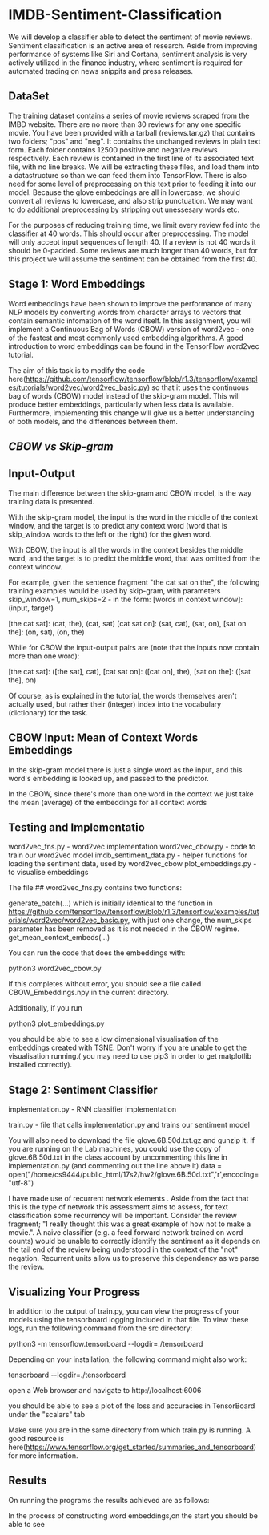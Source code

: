 # IMDB-Sentiment-Classification

We will develop a classifier able to detect the sentiment of movie reviews. Sentiment classification is an active area of research. Aside from improving performance of systems like Siri and Cortana, sentiment analysis is very actively utilized in the finance industry, where sentiment is required for automated trading on news snippits and press releases. 

## DataSet

The training dataset contains a series of movie reviews scraped from the IMBD website. There are no more than 30 reviews for any one specific movie. You have been provided with a tarball (reviews.tar.gz) that contains two folders; "pos" and "neg". It contains the unchanged reviews in plain text form. Each folder contains 12500 positive and negative reviews respectively. Each review is contained in the first line of its associated text file, with no line breaks.
We will be extracting these files, and load them into a datastructure so than we can feed them into TensorFlow. There is also need for some level of preprocessing on this text prior to feeding it into our model. Because the glove embeddings are all in lowercase, we should convert all reviews to lowercase, and also strip punctuation. We may want to do additional preprocessing by stripping out unessesary words etc. 

For the purposes of reducing training time, we limit every review fed into the classifier at 40 words. This should occur after preprocessing. The model will only accept input sequences of length 40. If a review is not 40 words it should be 0-padded. Some reviews are much longer than 40 words, but for this project we will assume the sentiment can be obtained from the first 40.

## Stage 1: Word Embeddings

Word embeddings have been shown to improve the performance of many NLP models by converting words from character arrays to vectors that contain semantic infomation of the word itself. In this assignment, you will implement a Continuous Bag of Words (CBOW) version of word2vec - one of the fastest and most commonly used embedding algorithms.
A good introduction to word embeddings can be found in the TensorFlow word2vec tutorial. 

The aim of this task is to modify the code here(https://github.com/tensorflow/tensorflow/blob/r1.3/tensorflow/examples/tutorials/word2vec/word2vec_basic.py) so that it uses the continuous bag of words (CBOW) model instead of the skip-gram model. This will produce better embeddings, particularly when less data is available. Furthermore, implementing this change will give us a better understanding of both models, and the differences between them.

## _CBOW vs Skip-gram_

## Input-Output

The main difference between the skip-gram and CBOW model, is the way training data is presented.

With the skip-gram model, the input is the word in the middle of the context window, and the target is to predict any context word (word that is skip_window words to the left or the right) for the given word.

With CBOW, the input is all the words in the context besides the middle word, and the target is to predict the middle word, that was omitted from the context window.

For example, given the sentence fragment "the cat sat on the", the following training examples would be used by skip-gram, with parameters skip_window=1, num_skips=2 - in the form: [words in context window]: (input, target)

[the cat sat]: (cat, the), (cat, sat)
[cat sat on]: (sat, cat), (sat, on),
[sat on the]: (on, sat), (on, the)

While for CBOW the input-output pairs are (note that the inputs now contain more than one word):

[the cat sat]: ([the sat], cat),
[cat sat on]: ([cat on], the),
[sat on the]: ([sat the], on)

Of course, as is explained in the tutorial, the words themselves aren't actually used, but rather their (integer) index into the vocabulary (dictionary) for the task.

## CBOW Input: Mean of Context Words Embeddings

In the skip-gram model there is just a single word as the input, and this word's embedding is looked up, and passed to the predictor.

In the CBOW, since there's more than one word in the context we just take the mean (average) of the embeddings for all context words 

## Testing and Implementatio

word2vec_fns.py	- word2vec implementation
word2vec_cbow.py - code to train our word2vec model
imdb_sentiment_data.py - helper functions for loading the sentiment data, used by word2vec_cbow
plot_embeddings.py	- to visualise embeddings

The file ## word2vec_fns.py  contains two functions:

generate_batch(...) which is initially identical to the function in https://github.com/tensorflow/tensorflow/blob/r1.3/tensorflow/examples/tutorials/word2vec/word2vec_basic.py, with just one change, the num_skips parameter has been removed as it is not needed in the CBOW regime.
get_mean_context_embeds(...)

You can run the code that does the embeddings with:

python3 word2vec_cbow.py

If this completes without error, you should see a file called CBOW_Embeddings.npy in the current directory.

Additionally, if you run

python3 plot_embeddings.py

you should be able to see a low dimensional visualisation of the embeddings created with TSNE. Don't worry if you are unable to get the visualisation running.( you may need to use pip3 in order to get matplotlib installed correctly).

## Stage 2: Sentiment Classifier

implementation.py - RNN classifier implementation

train.py	- file that calls implementation.py and trains our sentiment model

You will also need to download the file glove.6B.50d.txt.gz and gunzip it. If you are running on the Lab machines, you could use the copy of glove.6B.50d.txt in the class account by uncommenting this line in implementation.py (and commenting out the line above it)
data = open("/home/cs9444/public_html/17s2/hw2/glove.6B.50d.txt",'r',encoding="utf-8")

I have made use of recurrent network elements . Aside from the fact that this is the type of network this assessment aims to assess, for text classification some recurrency will be important. Consider the review fragment; "I really thought this was a great example of how not to make a movie.". A naive classifier (e.g. a feed forward network trained on word counts) would be unable to correctly identify the sentiment as it depends on the tail end of the review being understood in the context of the "not" negation. Recurrent units allow us to preserve this dependency as we parse the review.

## Visualizing Your Progress

In addition to the output of  train.py, you can view the progress of your models using the tensorboard logging included in that file. To view these logs, run the following command from the src directory:

python3 -m tensorflow.tensorboard --logdir=./tensorboard

Depending on your installation, the following command might also work:

tensorboard --logdir=./tensorboard

open a Web browser and navigate to  http://localhost:6006

you should be able to see a plot of the loss and accuracies in TensorBoard under the "scalars" tab

Make sure you are in the same directory from which train.py is running. A good resource is here(https://www.tensorflow.org/get_started/summaries_and_tensorboard) for more information.


## Results

On running the programs the results achieved are as follows:

In the process of constructing word embeddings,on the start you should be able to see 


